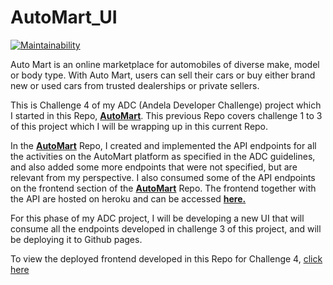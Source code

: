 # AutoMart_UI

[![Maintainability](https://api.codeclimate.com/v1/badges/49edd42f6f48795f3cce/maintainability)](https://codeclimate.com/github/chuksjoe/AutoMart_UI/maintainability)

Auto Mart is an online marketplace for automobiles of diverse make, model or body type. With Auto Mart, users can sell their cars or buy either brand new or used cars from trusted dealerships or private sellers.

This is Challenge 4 of my ADC (Andela Developer Challenge) project which I started in this Repo, [**AutoMart**](https://github.com/chuksjoe/AutoMart). This previous Repo covers challenge 1 to 3 of this project which I will be wrapping up in this current Repo.

In the [**AutoMart**](https://github.com/chuksjoe/AutoMart) Repo, I created and implemented the API endpoints for all the activities on the AutoMart platform as specified in the ADC guidelines, and also added some more endpoints that were not specified, but are relevant from my perspective. I also consumed some of the API endpoints on the frontend section of the [**AutoMart**](https://github.com/chuksjoe/AutoMart) Repo. The frontend together with the API are hosted on heroku and can be accessed [**here.**](https://auto-mart-adc.herokuapp.com)

For this phase of my ADC project, I will be developing a new UI that will consume all the endpoints developed in challenge 3 of this project, and will be deploying it to Github pages.

To view the deployed frontend developed in this Repo for Challenge 4, [click here](https://chuksjoe.github.io/AutoMart_UI/UI/templates/)
